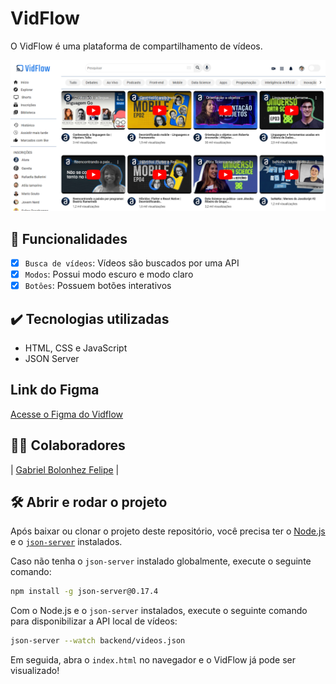 
# VidFlow

O VidFlow é uma plataforma de compartilhamento de vídeos.

![Captura de tela do Vidflow.](./vidflow.png)

## 🔨 Funcionalidades
- [x] `Busca de vídeos`: Vídeos são buscados por uma API
- [x] `Modos`: Possui modo escuro e modo claro
- [X] `Botôes`: Possuem botões interativos

## ✔️ Tecnologias utilizadas

- HTML, CSS e JavaScript
- JSON Server

## Link do Figma

[Acesse o Figma do Vidflow](https://www.figma.com/file/UbPLETdOLAuQk6G09HUtnZ/VidFlow-%7C-Acessibilidade?node-id=0%3A1&mode=dev)

## 👨‍💻 Colaboradores

| [Gabriel Bolonhez Felipe](https://github.com/Gabolonhez) |

## 🛠️ Abrir e rodar o projeto

Após baixar ou clonar o projeto deste repositório, você precisa ter o [Node.js](https://nodejs.org/) e o [`json-server`](https://www.npmjs.com/package/json-server) instalados.

Caso não tenha o `json-server` instalado globalmente, execute o seguinte comando:

```bash
npm install -g json-server@0.17.4
```

Com o Node.js e o `json-server` instalados, execute o seguinte comando para disponibilizar a API local de vídeos:

```bash
json-server --watch backend/videos.json
```

Em seguida, abra o `index.html` no navegador e o VidFlow já pode ser visualizado!
